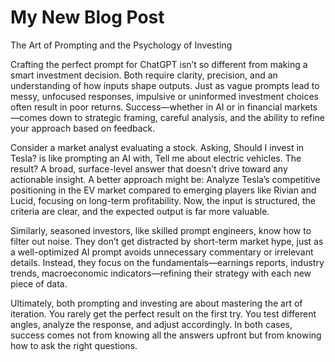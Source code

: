 # My New Blog Post

The Art of Prompting and the Psychology of Investing

Crafting the perfect prompt for ChatGPT isn’t so different from making a smart investment decision. Both require clarity, precision, and an understanding of how inputs shape outputs. Just as vague prompts lead to messy, unfocused responses, impulsive or uninformed investment choices often result in poor returns. Success—whether in AI or in financial markets—comes down to strategic framing, careful analysis, and the ability to refine your approach based on feedback.

Consider a market analyst evaluating a stock. Asking, Should I invest in Tesla? is like prompting an AI with, Tell me about electric vehicles. The result? A broad, surface-level answer that doesn’t drive toward any actionable insight. A better approach might be: Analyze Tesla’s competitive positioning in the EV market compared to emerging players like Rivian and Lucid, focusing on long-term profitability. Now, the input is structured, the criteria are clear, and the expected output is far more valuable.

Similarly, seasoned investors, like skilled prompt engineers, know how to filter out noise. They don’t get distracted by short-term market hype, just as a well-optimized AI prompt avoids unnecessary commentary or irrelevant details. Instead, they focus on the fundamentals—earnings reports, industry trends, macroeconomic indicators—refining their strategy with each new piece of data.

Ultimately, both prompting and investing are about mastering the art of iteration. You rarely get the perfect result on the first try. You test different angles, analyze the response, and adjust accordingly. In both cases, success comes not from knowing all the answers upfront but from knowing how to ask the right questions.
